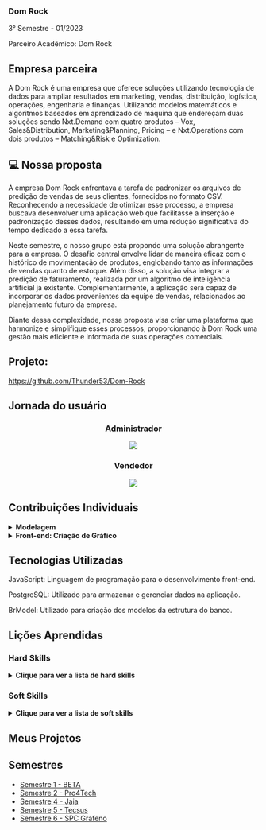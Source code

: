 ### Dom Rock
3° Semestre - 01/2023

Parceiro Acadêmico: Dom Rock

## Empresa parceira

A Dom Rock é uma empresa que oferece soluções utilizando tecnologia de dados para ampliar resultados em marketing, vendas, distribuição, logística, operações, engenharia e finanças.
Utilizando modelos matemáticos e algoritmos baseados em aprendizado de máquina que endereçam duas soluções sendo Nxt.Demand com quatro produtos – Vox, Sales&Distribution, Marketing&Planning, Pricing – e Nxt.Operations com dois produtos – Matching&Risk e Optimization.


## 💻 Nossa proposta

A empresa Dom Rock enfrentava a tarefa de padronizar os arquivos de predição de vendas de seus clientes, fornecidos no formato CSV. Reconhecendo a necessidade de otimizar esse processo, a empresa buscava desenvolver uma aplicação web que facilitasse a inserção e padronização desses dados, resultando em uma redução significativa do tempo dedicado a essa tarefa.

Neste semestre, o nosso grupo está propondo uma solução abrangente para a empresa. O desafio central envolve lidar de maneira eficaz com o histórico de movimentação de produtos, englobando tanto as informações de vendas quanto de estoque. Além disso, a solução visa integrar a predição de faturamento, realizada por um algoritmo de inteligência artificial já existente. Complementarmente, a aplicação será capaz de incorporar os dados provenientes da equipe de vendas, relacionados ao planejamento futuro da empresa.

Diante dessa complexidade, nossa proposta visa criar uma plataforma que harmonize e simplifique esses processos, proporcionando à Dom Rock uma gestão mais eficiente e informada de suas operações comerciais.

## Projeto:
https://github.com/Thunder53/Dom-Rock


## Jornada do usuário 

<h3 align="center">Administrador</h3>
<p align="center"><img src="https://github.com/Thunder53/Dom-Rock/blob/main/doc/Backlog/jornada-usuario-1.png" widht="20%"></img>

<h3 align="center"> Vendedor </h3>
<p align="center"><img src="https://github.com/Thunder53/Dom-Rock/blob/main/doc/Backlog/jornada-usuario-2.png" widht="20%"></img>


## Contribuições Individuais
<details>
  <summary><b>Modelagem</b></summary>
  <br>
  <p align="center"><img src="https://github.com/Thunder53/Dom-Rock/blob/main/doc/Diagramas/Modelo_Logico.png" widht="20%"></img>
  <p>Realizei a analise das tabelas e o melhor modo para realizar as contruções e ligações delas. Definindo a PK e as ligações e relacionamentos.
  </p>
  
 

</details>
<details>
  <summary><b>Front-end: Criação de Gráfico</b></summary>
  <br>
  <p>Dsenvolvi a criação de gráficos com base nos dados inseridos, também realizei a separação pela coloração. Foi necessario realizar algumas mudanças no gráfico pela quantidade de dados que acabou travando a tela, foi necessario realizar um zoom no gráfico para não ficar tão grande.</p>

  <p align="center"><img src="https://github.com/Thunder53/Dom-Rock/assets/100934496/ebcc87b9-1ce1-4a02-a7b8-fb2f26c363af" widht="20%"></p>

  <br>
</details>

## Tecnologias Utilizadas

JavaScript: Linguagem de programação para o desenvolvimento front-end.

PostgreSQL: Utilizado para armazenar e gerenciar dados na aplicação.

BrModel: Utilizado para criação dos modelos da estrutura do banco.

## Lições Aprendidas

<p align="justify"></p>

<h3>Hard Skills</h3>
<details>
  <summary><b>Clique para ver a lista de hard skills</b></summary>
  
  <p1>Desenvolvimento Front-end e Back-end: Adquiri conhecimento em programação em Java, foi necessario realizar requisições de dados para criação do gráfico. Também adquiri conhecimento em Javascript o qual foi necessario para a criação do gráfico.</p1>
  
  <p1>Banco de Dados: Aprendi a realizar a criação do modelo logico e de relacionamento, e após isso foi necessario realizar o script de criação da tabela.</p1>
  
</details>

<h3>Soft Skills</h3>
<details>
  <summary><b>Clique para ver a lista de soft skills</b></summary>
  
  <p1>Proatividade: Foi necessario aperfeicoar minha proatividade para poder entregar as tarefa no prazo pela grande demanda e realizar auxilio para os colegas.</p1>
  
  <p1>Comunicação e Organização: Aprendi que é necessario realizar uma comunicação clara e objetiva com o time pois assim conseguimos identificar tarefas que possam ser entregues tardes ou até mesmo quem consegue nos auxiliar para finalizar uma task.</p1>
  
</details>

## Meus Projetos
## Semestres

- [Semestre 1 - BETA](./Semestre01/Semestre01.md)
- [Semestre 2 - Pro4Tech](./Semestre02/Semestre02.md)
- [Semestre 4 - Jaia](./Semestre04/Semestre04.md)
- [Semestre 5 - Tecsus](./Semestre05/Semestre05.md)
- [Semestre 6 - SPC Grafeno](./Semestre06/Semestre06.md)

